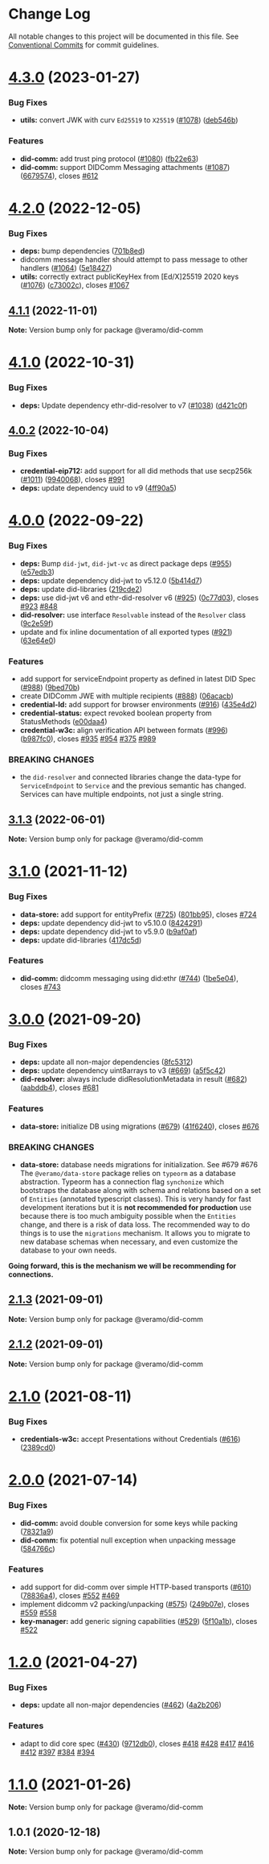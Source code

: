 # Change Log

All notable changes to this project will be documented in this file.
See [Conventional Commits](https://conventionalcommits.org) for commit guidelines.

# [4.3.0](https://github.com/uport-project/veramo/compare/v4.2.0...v4.3.0) (2023-01-27)


### Bug Fixes

* **utils:** convert JWK with curv `Ed25519` to `X25519` ([#1078](https://github.com/uport-project/veramo/issues/1078)) ([deb546b](https://github.com/uport-project/veramo/commit/deb546ba94fa1dc51662adddbe303d63a0e7ce12))


### Features

* **did-comm:** add trust ping protocol ([#1080](https://github.com/uport-project/veramo/issues/1080)) ([fb22e63](https://github.com/uport-project/veramo/commit/fb22e632ef6dcce6a7dfec9a229c7be4d6d5c894))
* **did-comm:** support DIDComm Messaging attachments ([#1087](https://github.com/uport-project/veramo/issues/1087)) ([6679574](https://github.com/uport-project/veramo/commit/66795742a01d5390ad083610efd28a8fe59fb3a3)), closes [#612](https://github.com/uport-project/veramo/issues/612)





# [4.2.0](https://github.com/uport-project/veramo/compare/v4.1.2...v4.2.0) (2022-12-05)


### Bug Fixes

* **deps:** bump dependencies ([701b8ed](https://github.com/uport-project/veramo/commit/701b8edf981ea11c7ddb6a81d2817dbbdbb022f3))
* didcomm message handler should attempt to pass message to other handlers ([#1064](https://github.com/uport-project/veramo/issues/1064)) ([5e18427](https://github.com/uport-project/veramo/commit/5e18427dc10e3724ca141efe923a789cd0f54688))
* **utils:** correctly extract publicKeyHex from [Ed/X]25519 2020 keys ([#1076](https://github.com/uport-project/veramo/issues/1076)) ([c73002c](https://github.com/uport-project/veramo/commit/c73002c97d8c688e343aba65efd4c8e857a96522)), closes [#1067](https://github.com/uport-project/veramo/issues/1067)





## [4.1.1](https://github.com/uport-project/veramo/compare/v4.1.0...v4.1.1) (2022-11-01)

**Note:** Version bump only for package @veramo/did-comm





# [4.1.0](https://github.com/uport-project/veramo/compare/v4.0.2...v4.1.0) (2022-10-31)


### Bug Fixes

* **deps:** Update dependency ethr-did-resolver to v7 ([#1038](https://github.com/uport-project/veramo/issues/1038)) ([d421c0f](https://github.com/uport-project/veramo/commit/d421c0f9f5934829df2930e58e98bcfce813ce84))





## [4.0.2](https://github.com/uport-project/veramo/compare/v4.0.1...v4.0.2) (2022-10-04)


### Bug Fixes

* **credential-eip712:** add support for all did methods that use secp256k ([#1011](https://github.com/uport-project/veramo/issues/1011)) ([9940068](https://github.com/uport-project/veramo/commit/99400689dec9ea00131cf914d1999357b716612c)), closes [#991](https://github.com/uport-project/veramo/issues/991)
* **deps:** update dependency uuid to v9 ([4ff90a5](https://github.com/uport-project/veramo/commit/4ff90a58f5993880635f2b39c73edadaf3149066))





# [4.0.0](https://github.com/uport-project/veramo/compare/v3.1.5...v4.0.0) (2022-09-22)


### Bug Fixes

* **deps:** Bump `did-jwt`, `did-jwt-vc` as direct package deps ([#955](https://github.com/uport-project/veramo/issues/955)) ([e57edb3](https://github.com/uport-project/veramo/commit/e57edb34cfbaee6bba1d944497d688104f32c698))
* **deps:** update dependency did-jwt to v5.12.0 ([5b414d7](https://github.com/uport-project/veramo/commit/5b414d7d720e7c59cf3f56c35da5fe247e21bf26))
* **deps:** update did-libraries ([219cde2](https://github.com/uport-project/veramo/commit/219cde250e8d4f06d7978afcc38a04471342fd21))
* **deps:** use did-jwt v6 and ethr-did-resolver v6 ([#925](https://github.com/uport-project/veramo/issues/925)) ([0c77d03](https://github.com/uport-project/veramo/commit/0c77d03ec5ec9e2091de3f74f67ab86a22cde197)), closes [#923](https://github.com/uport-project/veramo/issues/923) [#848](https://github.com/uport-project/veramo/issues/848)
* **did-resolver:** use interface `Resolvable` instead of the `Resolver` class ([9c2e59f](https://github.com/uport-project/veramo/commit/9c2e59f3f23f808511c6c0e8e440b4d53ba5cb00))
* update and fix inline documentation of all exported types ([#921](https://github.com/uport-project/veramo/issues/921)) ([63e64e0](https://github.com/uport-project/veramo/commit/63e64e0e2693808c4704dca8cc511dc0bab3f3b1))


### Features

* add support for serviceEndpoint property as defined in latest DID Spec ([#988](https://github.com/uport-project/veramo/issues/988)) ([9bed70b](https://github.com/uport-project/veramo/commit/9bed70ba658aed34a97944e0dee27bca6c81d700))
* create DIDComm JWE with multiple recipients ([#888](https://github.com/uport-project/veramo/issues/888)) ([06acacb](https://github.com/uport-project/veramo/commit/06acacb400264d0e7f83fe31935a8ff52593f21f))
* **credential-ld:** add support for browser environments ([#916](https://github.com/uport-project/veramo/issues/916)) ([435e4d2](https://github.com/uport-project/veramo/commit/435e4d260b1774f96b182c1a75ab2f1c993f2291))
* **credential-status:** expect revoked boolean property from StatusMethods ([e00daa4](https://github.com/uport-project/veramo/commit/e00daa47865ea42d7bd8667f37c6e12fc21fd4b9))
* **credential-w3c:** align verification API between formats ([#996](https://github.com/uport-project/veramo/issues/996)) ([b987fc0](https://github.com/uport-project/veramo/commit/b987fc0903a31d3bbffb43fef872be4d6c62c2ad)), closes [#935](https://github.com/uport-project/veramo/issues/935) [#954](https://github.com/uport-project/veramo/issues/954) [#375](https://github.com/uport-project/veramo/issues/375) [#989](https://github.com/uport-project/veramo/issues/989)


### BREAKING CHANGES

* the `did-resolver` and connected libraries change the data-type for `ServiceEndpoint` to `Service` and the previous semantic has changed. Services can have multiple endpoints, not just a single string.





## [3.1.3](https://github.com/uport-project/veramo/compare/v3.1.2...v3.1.3) (2022-06-01)

**Note:** Version bump only for package @veramo/did-comm





# [3.1.0](https://github.com/uport-project/veramo/compare/v3.0.0...v3.1.0) (2021-11-12)


### Bug Fixes

* **data-store:** add support for entityPrefix ([#725](https://github.com/uport-project/veramo/issues/725)) ([801bb95](https://github.com/uport-project/veramo/commit/801bb95ddd22abaa61c938b025834132d4e8d3be)), closes [#724](https://github.com/uport-project/veramo/issues/724)
* **deps:** update dependency did-jwt to v5.10.0 ([8424291](https://github.com/uport-project/veramo/commit/842429176b7e3a2433dcb0341cdadb5e5fcd71f0))
* **deps:** update dependency did-jwt to v5.9.0 ([b9af0af](https://github.com/uport-project/veramo/commit/b9af0af9034297316313ac8f5d41f08e06c5a1ab))
* **deps:** update did-libraries ([417dc5d](https://github.com/uport-project/veramo/commit/417dc5dd157ee259b6f89f4987f1ecca444fb1d4))


### Features

* **did-comm:** didcomm messaging using did:ethr ([#744](https://github.com/uport-project/veramo/issues/744)) ([1be5e04](https://github.com/uport-project/veramo/commit/1be5e04e09112c0823d776fe2d55117d71a7b448)), closes [#743](https://github.com/uport-project/veramo/issues/743)





# [3.0.0](https://github.com/uport-project/veramo/compare/v2.1.3...v3.0.0) (2021-09-20)


### Bug Fixes

* **deps:** update all non-major dependencies ([8fc5312](https://github.com/uport-project/veramo/commit/8fc53120498ce2982e8ec640e00bbb03f6f4204e))
* **deps:** update dependency uint8arrays to v3 ([#669](https://github.com/uport-project/veramo/issues/669)) ([a5f5c42](https://github.com/uport-project/veramo/commit/a5f5c421d307b39d926f2d701ef3b9861c325dea))
* **did-resolver:** always include didResolutionMetadata in result ([#682](https://github.com/uport-project/veramo/issues/682)) ([aabddb4](https://github.com/uport-project/veramo/commit/aabddb436b8b4dd78378da4704ba00147d074cdb)), closes [#681](https://github.com/uport-project/veramo/issues/681)


### Features

* **data-store:** initialize DB using migrations ([#679](https://github.com/uport-project/veramo/issues/679)) ([41f6240](https://github.com/uport-project/veramo/commit/41f6240d68a79338772230cbfff768189ab031ed)), closes [#676](https://github.com/uport-project/veramo/issues/676)


### BREAKING CHANGES

* **data-store:** database needs migrations for initialization. See #679 #676
The `@veramo/data-store` package relies on `typeorm` as a database abstraction.
Typeorm has a connection flag `synchonize` which bootstraps the database along with schema and relations based on a set of `Entities` (annotated typescript classes).
This is very handy for fast development iterations but it is **not recommended for production** use because there is too much ambiguity possible when the `Entities` change, and there is a risk of data loss.
The recommended way to do things is to use the `migrations` mechanism. It allows you to migrate to new database schemas when necessary, and even customize the database to your own needs.

**Going forward, this is the mechanism we will be recommending for connections.**





## [2.1.3](https://github.com/uport-project/veramo/compare/v2.1.2...v2.1.3) (2021-09-01)

**Note:** Version bump only for package @veramo/did-comm





## [2.1.2](https://github.com/uport-project/veramo/compare/v2.1.1...v2.1.2) (2021-09-01)

**Note:** Version bump only for package @veramo/did-comm





# [2.1.0](https://github.com/uport-project/veramo/compare/v2.0.1...v2.1.0) (2021-08-11)


### Bug Fixes

* **credentials-w3c:** accept Presentations without Credentials ([#616](https://github.com/uport-project/veramo/issues/616)) ([2389cd0](https://github.com/uport-project/veramo/commit/2389cd0df080e968ee320d66fabf2e8a7b51ba47))





# [2.0.0](https://github.com/uport-project/veramo/compare/v1.2.2...v2.0.0) (2021-07-14)


### Bug Fixes

* **did-comm:** avoid double conversion for some keys while packing ([78321a9](https://github.com/uport-project/veramo/commit/78321a9f22abf2c4541a6a4c49898c6aacb5d81f))
* **did-comm:** fix potential null exception when unpacking message ([584766c](https://github.com/uport-project/veramo/commit/584766c2ed393b4540a4190681ca9c8461d0679d))


### Features

* add support for did-comm over simple HTTP-based transports ([#610](https://github.com/uport-project/veramo/issues/610)) ([78836a4](https://github.com/uport-project/veramo/commit/78836a46d3ce71b568acaa98558b64f9c2b98167)), closes [#552](https://github.com/uport-project/veramo/issues/552) [#469](https://github.com/uport-project/veramo/issues/469)
* implement didcomm v2 packing/unpacking ([#575](https://github.com/uport-project/veramo/issues/575)) ([249b07e](https://github.com/uport-project/veramo/commit/249b07eca8d2de9eb5252d71683d5f1fba319d60)), closes [#559](https://github.com/uport-project/veramo/issues/559) [#558](https://github.com/uport-project/veramo/issues/558)
* **key-manager:** add generic signing capabilities ([#529](https://github.com/uport-project/veramo/issues/529)) ([5f10a1b](https://github.com/uport-project/veramo/commit/5f10a1bcea214cb593de12fa6ec3a91b3cb712bb)), closes [#522](https://github.com/uport-project/veramo/issues/522)





# [1.2.0](https://github.com/uport-project/veramo/compare/v1.1.2...v1.2.0) (2021-04-27)


### Bug Fixes

* **deps:** update all non-major dependencies ([#462](https://github.com/uport-project/veramo/issues/462)) ([4a2b206](https://github.com/uport-project/veramo/commit/4a2b20633810b45a155bf2149cbff57d157bda3c))


### Features

* adapt to did core spec ([#430](https://github.com/uport-project/veramo/issues/430)) ([9712db0](https://github.com/uport-project/veramo/commit/9712db0eea1a3f48cf0665d66ae715ea0c23cd4a)), closes [#418](https://github.com/uport-project/veramo/issues/418) [#428](https://github.com/uport-project/veramo/issues/428) [#417](https://github.com/uport-project/veramo/issues/417) [#416](https://github.com/uport-project/veramo/issues/416) [#412](https://github.com/uport-project/veramo/issues/412) [#397](https://github.com/uport-project/veramo/issues/397) [#384](https://github.com/uport-project/veramo/issues/384) [#394](https://github.com/uport-project/veramo/issues/394)





# [1.1.0](https://github.com/uport-project/veramo/compare/v1.0.1...v1.1.0) (2021-01-26)

**Note:** Version bump only for package @veramo/did-comm





## 1.0.1 (2020-12-18)

**Note:** Version bump only for package @veramo/did-comm
